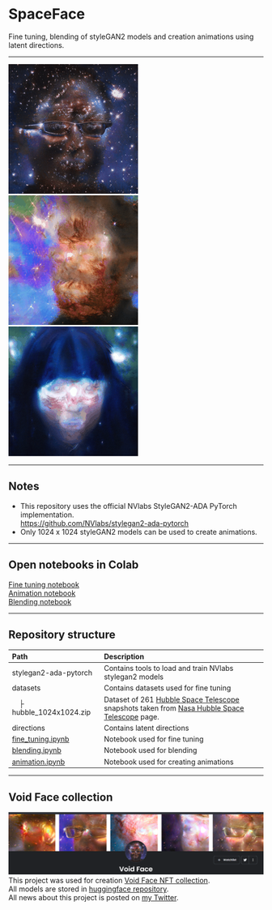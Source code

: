 # SpaceFace
Fine tuning, blending of styleGAN2 models and creation animations using latent directions.

---
![Demo 1](./docs/Void%20Face%20%231_r.gif)
![Demo 2](./docs/Void%20Face%20%2310_r.gif)
![Demo 3](./docs/Void%20Face%20%2318_r.gif)

---
## Notes
* This repository uses the official NVlabs StyleGAN2-ADA PyTorch implementation.  
https://github.com/NVlabs/stylegan2-ada-pytorch
* Only 1024 x 1024 styleGAN2 models can be used to create animations.

---
## Open notebooks in Colab 

[Fine tuning notebook](https://colab.research.google.com/github/Quiexx/SpaceFace/blob/main/fine_tuning.ipynb)  
[Animation notebook](https://colab.research.google.com/github/Quiexx/SpaceFace/blob/main/animation.ipynb)  
[Blending notebook](https://colab.research.google.com/github/Quiexx/SpaceFace/blob/main/blending.ipynb) 

---
## Repository structure
| Path | Description
| :--- | :----------
| stylegan2-ada-pytorch | Contains tools to load and train NVlabs stylegan2 models
| datasets | Contains datasets used for fine tuning
| &ensp;&ensp;&boxvr;&nbsp; hubble_1024x1024.zip | Dataset of 261 [Hubble Space Telescope](https://en.wikipedia.org/wiki/Hubble_Space_Telescope) snapshots taken from [Nasa Hubble Space Telescope](https://www.nasa.gov/mission_pages/hubble/multimedia/index.html) page.
| directions | Contains latent directions
| [fine_tuning.ipynb](https://colab.research.google.com/github/Quiexx/SpaceFace/blob/main/fine_tuning.ipynb) | Notebook used for fine tuning
| [blending.ipynb](https://colab.research.google.com/github/Quiexx/SpaceFace/blob/main/blending.ipynb) | Notebook used for blending
| [animation.ipynb](https://colab.research.google.com/github/Quiexx/SpaceFace/blob/main/animation.ipynb) | Notebook used for creating animations

---
## Void Face collection
![Void Face Collection](./docs/VoidFace.png)  
This project was used for creation [Void Face NFT collection](https://opensea.io/collection/void-face).  
All models are stored in 
[huggingface repository](https://huggingface.co/Quiexx/SpaceFace/tree/main).  
All news about this project is posted on [my Twitter](https://twitter.com/Quiexx1).
